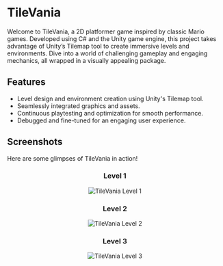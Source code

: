 # TileVania
Welcome to TileVania, a 2D platformer game inspired by classic Mario games. Developed using C# and the Unity game engine, this project takes advantage of Unity’s Tilemap tool to create immersive levels and environments. Dive into a world of challenging gameplay and engaging mechanics, all wrapped in a visually appealing package.

## Features
- Level design and environment creation using Unity's Tilemap tool.
- Seamlessly integrated graphics and assets.
- Continuous playtesting and optimization for smooth performance.
- Debugged and fine-tuned for an engaging user experience.

## Screenshots
Here are some glimpses of TileVania in action!

<div align="center">

  ### Level 1
  <img src="https://github.com/mdzdmr/TileVania/assets/155291636/41e3bd64-4ba1-4370-a9f2-bc7886a24a2a" alt="TileVania Level 1">

  ### Level 2
  <img src="https://github.com/mdzdmr/TileVania/assets/155291636/9d19cd01-96ee-48c0-bafb-b2dd031487da" alt="TileVania Level 2">

  ### Level 3
  <img src="https://github.com/mdzdmr/TileVania/assets/155291636/83d779f0-0cc5-489b-9a2a-3af47cd610bd" alt="TileVania Level 3">

</div>

